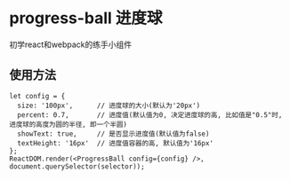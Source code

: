 # progress-ball 进度球
初学react和webpack的练手小组件
## 使用方法
    let config = {
      size: '100px',      // 进度球的大小(默认为'20px')
      percent: 0.7,       // 进度值(默认值为0, 决定进度球的高, 比如值是"0.5"时, 进度球的高度为圆的半径, 即一个半圆)
      showText: true,     // 是否显示进度值(默认值为false)
      textHeight: '16px'  // 进度值容器的高, 默认值为'16px'
    };
    ReactDOM.render(<ProgressBall config={config} />, document.querySelector(selector));

